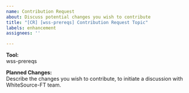 ```yaml
---
name: Contribution Request
about: Discuss potential changes you wish to contribute
title: "[CR] [wss-prereqs] Contribution Request Topic"
labels: enhancement
assignees: ''

---
```


**Tool:**  
wss-prereqs

**Planned Changes:**  
Describe the changes you wish to contribute, to initiate a discussion with WhiteSource-FT team.
